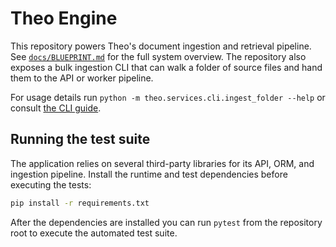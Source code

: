 # Theo Engine

This repository powers Theo's document ingestion and retrieval pipeline. See [`docs/BLUEPRINT.md`](docs/BLUEPRINT.md) for the full system overview. The repository also exposes a bulk ingestion CLI that can walk a folder of source files and hand them to the API or worker pipeline.

For usage details run `python -m theo.services.cli.ingest_folder --help` or consult [the CLI guide](docs/CLI.md).

## Running the test suite

The application relies on several third-party libraries for its API, ORM, and ingestion pipeline.
Install the runtime and test dependencies before executing the tests:

```bash
pip install -r requirements.txt
```

After the dependencies are installed you can run `pytest` from the repository root to execute the automated test suite.
